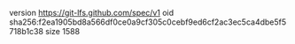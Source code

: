 version https://git-lfs.github.com/spec/v1
oid sha256:f2ea1905bd8a566df0ce0a9cf305c0cebf9ed6cf2ac3ec5ca4dbe5f5718b1c38
size 1588
